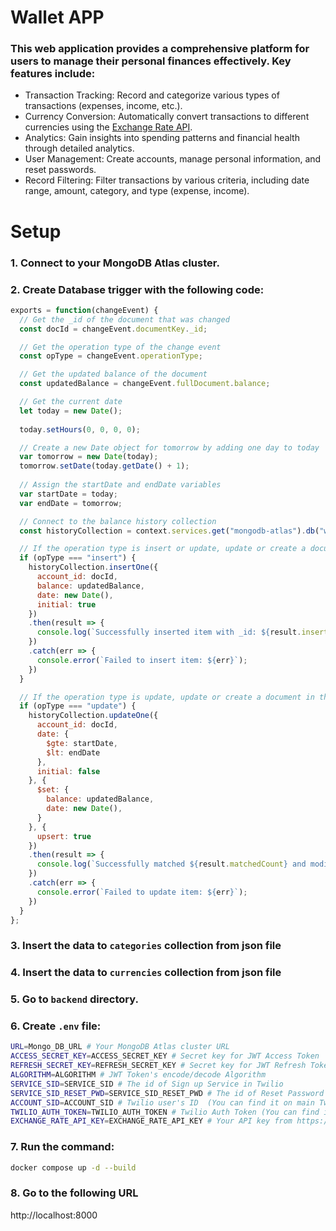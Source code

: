 # Wallet APP
### This web application provides a comprehensive platform for users to manage their personal finances effectively. Key features include:

 - Transaction Tracking: Record and categorize various types of transactions (expenses, income, etc.).
 - Currency Conversion: Automatically convert transactions to different currencies using the [Exchange Rate API](https://www.exchangerate-api.com/).
 - Analytics: Gain insights into spending patterns and financial health through detailed analytics.
 - User Management: Create accounts, manage personal information, and reset passwords.
 - Record Filtering: Filter transactions by various criteria, including date range, amount, category, and type (expense, income).

# Setup
### 1. Connect to your MongoDB Atlas cluster.
### 2. Create Database trigger with the following code:
```js
exports = function(changeEvent) {
  // Get the _id of the document that was changed
  const docId = changeEvent.documentKey._id;

  // Get the operation type of the change event
  const opType = changeEvent.operationType;

  // Get the updated balance of the document
  const updatedBalance = changeEvent.fullDocument.balance;

  // Get the current date
  let today = new Date();
  
  today.setHours(0, 0, 0, 0);

  // Create a new Date object for tomorrow by adding one day to today
  var tomorrow = new Date(today);
  tomorrow.setDate(today.getDate() + 1);
  
  // Assign the startDate and endDate variables
  var startDate = today;
  var endDate = tomorrow;

  // Connect to the balance history collection
  const historyCollection = context.services.get("mongodb-atlas").db("wallet").collection("balanceTrend");

  // If the operation type is insert or update, update or create a document in the balance history collection with the _id, balance, and date
  if (opType === "insert") {
    historyCollection.insertOne({
      account_id: docId,
      balance: updatedBalance,
      date: new Date(),
      initial: true
    })
    .then(result => {
      console.log(`Successfully inserted item with _id: ${result.insertedId}`);
    })
    .catch(err => {
      console.error(`Failed to insert item: ${err}`);
    })
  }

  // If the operation type is update, update or create a document in the balance history collection with the _id, balance, and date
  if (opType === "update") {
    historyCollection.updateOne({
      account_id: docId,
      date: {
        $gte: startDate,
        $lt: endDate
      },
      initial: false
    }, {
      $set: {
        balance: updatedBalance,
        date: new Date(),
      }
    }, {
      upsert: true
    })
    .then(result => {
      console.log(`Successfully matched ${result.matchedCount} and modified ${result.modifiedCount} items.`);
    })
    .catch(err => {
      console.error(`Failed to update item: ${err}`);
    })
  }
};
```
### 3. Insert the data to `categories` collection from json file

### 4. Insert the data to `currencies` collection from json file

### 5. Go to `backend` directory.
### 6. Create `.env` file:
```sh
URL=Mongo_DB_URL # Your MongoDB Atlas cluster URL
ACCESS_SECRET_KEY=ACCESS_SECRET_KEY # Secret key for JWT Access Token
REFRESH_SECRET_KEY=REFRESH_SECRET_KEY # Secret key for JWT Refresh Token
ALGORITHM=ALGORITHM # JWT Token's encode/decode Algorithm
SERVICE_SID=SERVICE_SID # The id of Sign up Service in Twilio
SERVICE_SID_RESET_PWD=SERVICE_SID_RESET_PWD # The id of Reset Password Service in Twilio
ACCOUNT_SID=ACCOUNT_SID # Twilio user's ID  (You can find it on main Twilio's Dashboard)
TWILIO_AUTH_TOKEN=TWILIO_AUTH_TOKEN # Twilio Auth Token (You can find it on main Twilio's Dashboard)
EXCHANGE_RATE_API_KEY=EXCHANGE_RATE_API_KEY # Your API key from https://www.exchangerate-api.com website
```
### 7. Run the command:
```bash
docker compose up -d --build
```

### 8. Go to the following URL
http://localhost:8000
